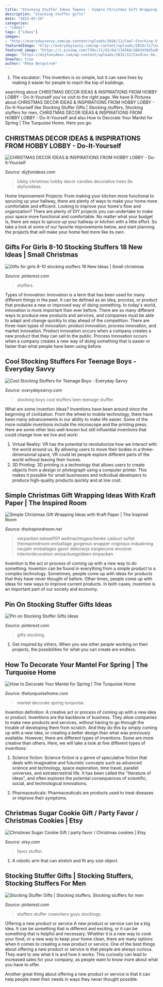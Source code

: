 ```yaml
---
title: "Stocking Stuffer Ideas Tweens - Simple Christmas Gift Wrapping Ideas With Kraft Paper"
description: "Stocking stuffer gifts"
date: "2023-03-24"
categories:
- "ideas"
tags: ["ideas"]
images:
- "http://everydaysavvy.com/wp-content/uploads/2016/11/Cool-Stocking-Stuffer-Ideas-for-Teen-Boys.jpg"
featuredImage: "http://everydaysavvy.com/wp-content/uploads/2016/11/Cool-Stocking-Stuffer-Ideas-for-Teen-Boys.jpg"
featured_image: "https://i.pinimg.com/736x/11/43/6d/11436dc1862458d5ad616b1108e48f85.jpg"
image: "https://diyfunideas.com/wp-content/uploads/2015/12/Candles-9a.jpg"
ShowToc: true
author: "Rhea Bergstrom"
---
```



1. The escalator: This invention is so simple, but it can save lives by making it easier for people to reach the top of buildings.

	

		
searching about CHRISTMAS DECOR IDEAS &amp; INSPIRATIONS FROM HOBBY LOBBY - Do-It-Yourself you've visit to the right page. We have 8 Pictures about CHRISTMAS DECOR IDEAS &amp; INSPIRATIONS FROM HOBBY LOBBY - Do-It-Yourself like Stocking Stuffer Gifts | Stocking stuffers, Stocking stuffers for men, CHRISTMAS DECOR IDEAS &amp; INSPIRATIONS FROM HOBBY LOBBY - Do-It-Yourself and also How to Decorate Your Mantel for Spring | The Turquoise Home. Here you go:
		
    
## CHRISTMAS DECOR IDEAS &amp; INSPIRATIONS FROM HOBBY LOBBY - Do-It-Yourself

<img loading=lazy src="https://diyfunideas.com/wp-content/uploads/2015/12/Candles-9a.jpg" onerror="this.onerror=null;this.src='https://tse1.mm.bing.net/th?id=OIP.VO6AeH5ImbyPcvgSlCEpLgHaOE&amp;pid=15.1';" alt="CHRISTMAS DECOR IDEAS &amp; INSPIRATIONS FROM HOBBY LOBBY - Do-It-Yourself">

_Source: diyfunideas.com_

>lobby christmas hobby decor candles decorative trees 9a diyfunideas. 

	

Home Improvement Projects: From making your kitchen more functional to sprucing up your hallway, there are plenty of ways to make your home more comfortable and efficient.
Looking to improve your home's flow and organization? There are plenty of DIY projects you can undertake to make your space more functional and comfortable. No matter what your budget is, there are ways to spruce up your hallway or kitchen with a little effort. So take a look at some of our favorite improvements below, and start planning the projects that will make your home feel more like its own.

    
## Gifts For Girls 8-10 Stocking Stuffers 18 New Ideas | Small Christmas

<img loading=lazy src="https://i.pinimg.com/736x/ce/1a/9b/ce1a9b022c94a9be4f7f52c3ca0f263e.jpg" onerror="this.onerror=null;this.src='https://tse4.mm.bing.net/th?id=OIP.6HAD4zHjVhBUmPcjQmmHEgAAAA&amp;pid=15.1';" alt="Gifts for girls 8-10 stocking stuffers 18 New Ideas | Small christmas">

_Source: pinterest.com_

>stuffers. 

	

Types of Innovation:
Innovation is a term that has been used for many different things in the past. It can be defined as an idea, process, or product that produces a new or improved way of doing something. In today's world, innovation is more important than ever before. There are so many different ways to produce new products and services, and companies must be able to adapt and change quickly to stay ahead of the competition. 
There are three main types of innovation: product innovation, process innovation, and market innovation. Product innovation occurs when a company creates a new product that they can sell to the public. Process Innovation occurs when a company creates a new way of doing something that is easier or faster than what people have been using before.

    
## Cool Stocking Stuffers For Teenage Boys - Everyday Savvy

<img loading=lazy src="http://everydaysavvy.com/wp-content/uploads/2016/11/Cool-Stocking-Stuffer-Ideas-for-Teen-Boys.jpg" onerror="this.onerror=null;this.src='https://tse2.mm.bing.net/th?id=OIP.BZ29TDmeipNCTGMJdfAglQHaLH&amp;pid=15.1';" alt="Cool Stocking Stuffers for Teenage Boys - Everyday Savvy">

_Source: everydaysavvy.com_

>stocking boys cool stuffers teen teenage stuffer. 

	

What are some invention ideas?
Inventions have been around since the beginning of civilization. From the wheel to mobile technology, there have been many advancements in our ability to make life easier. Some of the more notable inventions include the microscope and the printing press. Here are some other less well-known but still influential inventions that could change how we live and work:
1) Virtual Reality: VR has the potential to revolutionize how we interact with the world around us. By allowing users to move their bodies in a three-dimensional space, VR could let people explore different parts of the world without leaving their homes.
2) 3D Printing: 3D printing is a technology that allows users to create objects from a design or photograph using a computer printer. This makes it possible for small businesses and individual developers to produce high-quality products quickly and at low cost.

    
## Simple Christmas Gift Wrapping Ideas With Kraft Paper | The Inspired Room

<img loading=lazy src="https://theinspiredroom.net/wp-content/uploads/2019/12/white-kraft-paper-gift-wrap-raffia.jpg" onerror="this.onerror=null;this.src='https://tse4.mm.bing.net/th?id=OIP.S5jC0q8sHskjbsgXS5k5PgHaLH&amp;pid=15.1';" alt="Simple Christmas Gift Wrapping Ideas with Kraft Paper | The Inspired Room">

_Source: theinspiredroom.net_

>verpacken eatwell101 weihnachtsgeschenke cadouri suflet theinspiredroom emballage gorgeous wrapper originaux indpakning neujahr emballages gaver dekoracje świąteczne envolver interiordecoration verpackungsideen einpacken. 

	

Invention is the act or process of coming up with a new way to do something. Invention can be found in everything from a simple product to a complex technology. Sometimes, people come up with ideas for products that they have never thought of before. Other times, people come up with ideas for new ways to improve current products. In both cases, invention is an important part of our society and economy.

    
## Pin On Stocking Stuffer Gifts Ideas

<img loading=lazy src="https://i.pinimg.com/736x/64/e1/00/64e100fb490e28cb02a503626e7b9ec5.jpg" onerror="this.onerror=null;this.src='https://tse3.mm.bing.net/th?id=OIP.1ajI04wViuva3LKKj2l73gHaOG&amp;pid=15.1';" alt="Pin on Stocking Stuffer Gifts Ideas">

_Source: pinterest.com_

>gifts stocking. 

	

1. Get inspired by others. When you see other people working on their projects, the possibilities for what you can create are endless.

    
## How To Decorate Your Mantel For Spring | The Turquoise Home

<img loading=lazy src="https://theturquoisehome.com/wp-content/uploads/2018/03/how-to-decorate-your-mantel-for-spring-edit-2.jpg" onerror="this.onerror=null;this.src='https://tse1.mm.bing.net/th?id=OIP.pJjqo6UUKzxFCQQkmVGqgAHaLH&amp;pid=15.1';" alt="How to Decorate Your Mantel for Spring | The Turquoise Home">

_Source: theturquoisehome.com_

>mantel decorate spring turquoise. 

	

Invention definition: A creative act or process of coming up with a new idea or product.
Inventions are the backbone of business. They allow companies to make new products and services, without having to go through the trouble of developing them from scratch. And they do this by simply coming up with a new idea, or creating a better design than what was previously available.
However, there are different types of inventions. Some are more creative than others. Here, we will take a look at five different types of inventions:

1) Science fiction: Science fiction is a genre of speculative fiction that deals with imaginative and futuristic concepts such as advanced science and technology, space exploration, time travel, parallel universes, and extraterrestrial life. It has been called the "literature of ideas", and often explores the potential consequences of scientific, social, and technological innovations.

2) Pharmaceuticals: Pharmaceuticals are products used to treat diseases or improve their symptoms.

    
## Christmas Sugar Cookie Gift / Party Favor / Christmas Cookies | Etsy

<img loading=lazy src="https://i.etsystatic.com/6175752/r/il/b86330/1358350222/il_794xN.1358350222_a8sc.jpg" onerror="this.onerror=null;this.src='https://tse2.mm.bing.net/th?id=OIP.qgFDQs1O0KGk2Za0ikMONQHaIx&amp;pid=15.1';" alt="Christmas Sugar Cookie Gift / party favor / Christmas cookies | Etsy">

_Source: etsy.com_

>favor stuffer. 

	

1. A robotic arm that can stretch and fit any size object.

    
## Stocking Stuffer Gifts | Stocking Stuffers, Stocking Stuffers For Men

<img loading=lazy src="https://i.pinimg.com/736x/11/43/6d/11436dc1862458d5ad616b1108e48f85.jpg" onerror="this.onerror=null;this.src='https://tse2.mm.bing.net/th?id=OIP.UyLycYIpjPINsencipV1UQHaLH&amp;pid=15.1';" alt="Stocking Stuffer Gifts | Stocking stuffers, Stocking stuffers for men">

_Source: pinterest.com_

>stuffers stuffer coworkers guys stockings. 

	

Offering a new product or service
A new product or service can be a big idea. It can be something that is different and exciting, or it can be something that is helpful and necessary. Whether it is a new way to cook your food, or a new way to keep your home clean, there are many options when it comes to creating a new product or service. 
One of the best things about offering a new product or service is that people are always curious. They want to see what it is and how it works. This curiosity can lead to increased sales for your company, as people want to know more about what you have to offer. 

Another great thing about offering a new product or service is that it can help people meet their needs in ways they never thought possible.

